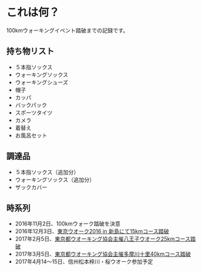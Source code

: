 # これは何？
100kmウォーキングイベント踏破までの記録です。  

## 持ち物リスト
- ５本指ソックス
- ウォーキングソックス
- ウォーキングシューズ
- 帽子
- カッパ
- バックパック
- スポーツタイツ
- カメラ
- 着替え
- お風呂セット

## 調達品
- ５本指ソックス（追加分）
- ウォーキングソックス（追加分）
- ザックカバー

## 時系列
- 2016年11月2日、100kmウォーク踏破を決意
- 2016年12月3日、[東京ウオーク2016 in 新島にて15kmコース踏破](http://www.travel-note.org/kanto/izu-island-walk-in-niijima/)
- 2017年2月5日、[東京都ウオーキング協会主催八王子ウオーク25kmコース踏破](http://www.travel-note.org/kanto/hachiouji-walking/)
- 2017年3月5日、[東京都ウオーキング協会主催多摩川十里40kmコース踏破](http://www.travel-note.org/kanto/tama-walking/)
- 2017年4月14～15日、信州松本梓川・桜ウオーク参加予定
